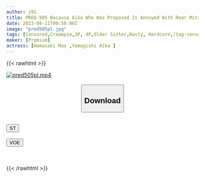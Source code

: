 ```yaml
---
author: j91
title: PRED-505 Because Aika Who Was Proposed Is Annoyed With Rear Mitsuru, Before The Wedding Ceremony, Have A Lot Of Vaginal Cum Shot. Aika Yamagishi
date: 2023-08-11T00:50:00Z
image: "pred505pl.jpg"
tags: [Censored,Creampie,3P, 4P,Older Sister,Nasty, Hardcore,(tag-censored)	 ]
maker: [Premium]
actress: [Hamasaki Mao ,Yamagishi Aika ]
---
```



{{< rawhtml >}}

<div class="video" data-videoid="vLbG2wOpOAh40Kw">
    <a href="javascript:;">
        <img src="https://my.j91.asia/posts/pred505pl/pred505pl.jpg" width="WIDTH" height="HEIGHT" alt="pred505pl.mp4" loading="lazy">
    </a>
</div>

<script type="text/javascript" src="https://j91.asia/asset/on-demand-st.js"></script>

<br>
  <link rel="stylesheet" href="https://j91.asia/asset/bs5.css">
  
  <center>
  <button class="btn btn-primary" type="button" data-bs-toggle="collapse" data-bs-target=".multi-collapse" aria-expanded="false" aria-controls="multiCollapseExample1 multiCollapseExample2"><h2>Download</h2></button></center>
</p>
<div class="row">
  <div class="col">
    <div class="collapse multi-collapse" id="multiCollapseExample1">
      <div class="card card-body">
	      	      <br>
<div class="buttons">  
<a href="https://streamtape.to/v/vLbG2wOpOAh40Kw"><button class="btn-hover color-3"><i class="fa fa-download"></i> ST</button></a></div>
    </div>
  </div>
</div>
  <div class="col">
    <div class="collapse multi-collapse" id="multiCollapseExample2">
      <div class="card card-body">
	      <br>
<div class="buttons">
    <a href="https://voe.sx/klbmskcoqe8s"><button class="btn-hover color-9"><i class="fa fa-download"></i> VOE</button></a></div>
<br><br>
      </div>
    </div>
  </div>
</div>

{{< /rawhtml >}}